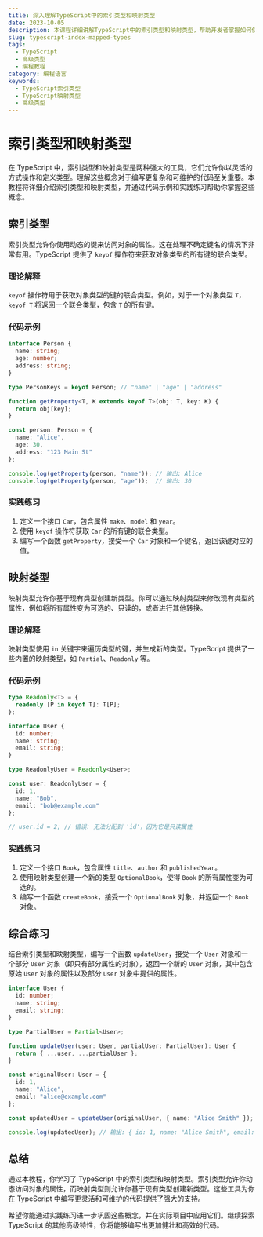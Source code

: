```yaml
---
title: 深入理解TypeScript中的索引类型和映射类型
date: 2023-10-05
description: 本课程详细讲解TypeScript中的索引类型和映射类型，帮助开发者掌握如何使用这些高级类型来增强代码的类型安全性。
slug: typescript-index-mapped-types
tags:
  - TypeScript
  - 高级类型
  - 编程教程
category: 编程语言
keywords:
  - TypeScript索引类型
  - TypeScript映射类型
  - 高级类型
---
```


# 索引类型和映射类型

在 TypeScript 中，索引类型和映射类型是两种强大的工具，它们允许你以灵活的方式操作和定义类型。理解这些概念对于编写更复杂和可维护的代码至关重要。本教程将详细介绍索引类型和映射类型，并通过代码示例和实践练习帮助你掌握这些概念。

## 索引类型

索引类型允许你使用动态的键来访问对象的属性。这在处理不确定键名的情况下非常有用。TypeScript 提供了 `keyof` 操作符来获取对象类型的所有键的联合类型。

### 理论解释

`keyof` 操作符用于获取对象类型的键的联合类型。例如，对于一个对象类型 `T`，`keyof T` 将返回一个联合类型，包含 `T` 的所有键。

### 代码示例

```typescript
interface Person {
  name: string;
  age: number;
  address: string;
}

type PersonKeys = keyof Person; // "name" | "age" | "address"

function getProperty<T, K extends keyof T>(obj: T, key: K) {
  return obj[key];
}

const person: Person = {
  name: "Alice",
  age: 30,
  address: "123 Main St"
};

console.log(getProperty(person, "name")); // 输出: Alice
console.log(getProperty(person, "age"));  // 输出: 30
```

### 实践练习

1. 定义一个接口 `Car`，包含属性 `make`、`model` 和 `year`。
2. 使用 `keyof` 操作符获取 `Car` 的所有键的联合类型。
3. 编写一个函数 `getProperty`，接受一个 `Car` 对象和一个键名，返回该键对应的值。

## 映射类型

映射类型允许你基于现有类型创建新类型。你可以通过映射类型来修改现有类型的属性，例如将所有属性变为可选的、只读的，或者进行其他转换。

### 理论解释

映射类型使用 `in` 关键字来遍历类型的键，并生成新的类型。TypeScript 提供了一些内置的映射类型，如 `Partial`、`Readonly` 等。

### 代码示例

```typescript
type Readonly<T> = {
  readonly [P in keyof T]: T[P];
};

interface User {
  id: number;
  name: string;
  email: string;
}

type ReadonlyUser = Readonly<User>;

const user: ReadonlyUser = {
  id: 1,
  name: "Bob",
  email: "bob@example.com"
};

// user.id = 2; // 错误: 无法分配到 'id'，因为它是只读属性
```

### 实践练习

1. 定义一个接口 `Book`，包含属性 `title`、`author` 和 `publishedYear`。
2. 使用映射类型创建一个新的类型 `OptionalBook`，使得 `Book` 的所有属性变为可选的。
3. 编写一个函数 `createBook`，接受一个 `OptionalBook` 对象，并返回一个 `Book` 对象。

## 综合练习

结合索引类型和映射类型，编写一个函数 `updateUser`，接受一个 `User` 对象和一个部分 `User` 对象（即只有部分属性的对象），返回一个新的 `User` 对象，其中包含原始 `User` 对象的属性以及部分 `User` 对象中提供的属性。

```typescript
interface User {
  id: number;
  name: string;
  email: string;
}

type PartialUser = Partial<User>;

function updateUser(user: User, partialUser: PartialUser): User {
  return { ...user, ...partialUser };
}

const originalUser: User = {
  id: 1,
  name: "Alice",
  email: "alice@example.com"
};

const updatedUser = updateUser(originalUser, { name: "Alice Smith" });

console.log(updatedUser); // 输出: { id: 1, name: "Alice Smith", email: "alice@example.com" }
```

## 总结

通过本教程，你学习了 TypeScript 中的索引类型和映射类型。索引类型允许你动态访问对象的属性，而映射类型则允许你基于现有类型创建新类型。这些工具为你在 TypeScript 中编写更灵活和可维护的代码提供了强大的支持。

希望你能通过实践练习进一步巩固这些概念，并在实际项目中应用它们。继续探索 TypeScript 的其他高级特性，你将能够编写出更加健壮和高效的代码。